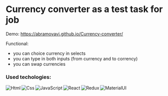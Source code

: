

# Currency converter as a test task for job
Demo: https://abramovavi.github.io/Currency-converter/

Functional:
- you can choice currency in selects
- you can type in both inputs (from currency and to corrency)
- you can swap currencies

### Used techologies:
<img align="left" alt="Html" src="https://img.icons8.com/nolan/64/html-5.png"/>
<img align="left" alt="Css" src="https://img.icons8.com/color/64/000000/css3.png"/>
<img align="left" alt="JavaScript" src="https://img.icons8.com/nolan/64/javascript.png"/>
<img align="left" alt="React" src="https://img.icons8.com/dusk/60/000000/react.png"/> 
<img align="left" alt="Redux" src="https://img.icons8.com/color/54/000000/redux.png"/>
<img align="left" alt="MaterialUI" src="https://img.icons8.com/color/60/000000/material-ui.png"/>